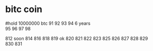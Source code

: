 # bitc coin


#hold 10000000 btc  91 
92  93  94 6 years  
95  96  97 98  

812 soon 814
816
818
819
ok 820
821
822
823
825
826
827
828
829  
830
831  
